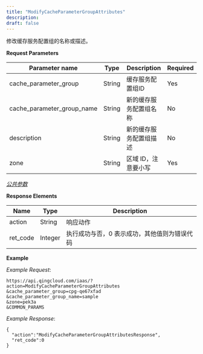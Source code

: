 ```yaml
---
title: "ModifyCacheParameterGroupAttributes"
description: 
draft: false
---
```




修改缓存服务配置组的名称或描述。

**Request Parameters**

| Parameter name | Type | Description | Required |
| --- | --- | --- | --- |
| cache_parameter_group | String | 缓存服务配置组ID | Yes |
| cache_parameter_group_name | String | 新的缓存服务配置组名称 | No |
| description | String | 新的缓存服务配置组描述 | No |
| zone | String | 区域 ID，注意要小写 | Yes |

[_公共参数_](../../common/parameters.html#api-common-parameters)

**Response Elements**

| Name | Type | Description |
| --- | --- | --- |
| action | String | 响应动作 |
| ret_code | Integer | 执行成功与否，0 表示成功，其他值则为错误代码 |

**Example**

_Example Request_:

```
https://api.qingcloud.com/iaas/?action=ModifyCacheParameterGroupAttributes
&cache_parameter_group=cpg-qe67xfad
&cache_parameter_group_name=sample
&zone=pek3a
&COMMON_PARAMS
```

_Example Response_:

```
{
  "action":"ModifyCacheParameterGroupAttributesResponse",
  "ret_code":0
}
```
